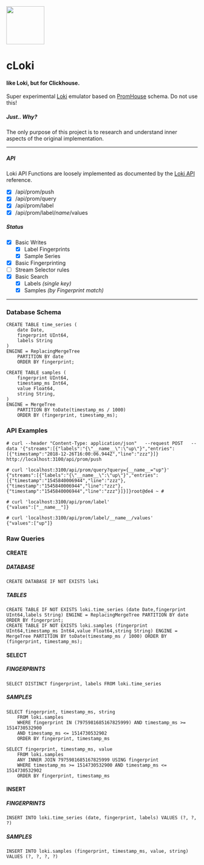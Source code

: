 <img src='https://user-images.githubusercontent.com/1423657/50455638-a8c41580-094f-11e9-8b43-dd0a9ae0f622.png' width=100>

# cLoki
#### like Loki, but for Clickhouse.

Super experimental [Loki](https://github.com/grafana/loki) emulator based on [PromHouse](https://github.com/Percona-Lab/PromHouse) schema. Do not use this!

##### Just.. Why?
The only purpose of this project is to research and understand inner aspects of the original implementation.

------------

##### API
Loki API Functions are loosely implemented as documented by the [Loki API](https://github.com/grafana/loki/blob/master/docs/api.md) reference.

* [x] /api/prom/push
* [x] /api/prom/query
* [x] /api/prom/label
* [x] /api/prom/label/_name_/values

##### Status
* [x] Basic Writes
  * [x] Label Fingerprints
  * [x] Sample Series
* [x] Basic Fingerprinting
* [ ] Stream Selector rules
* [x] Basic Search
  * [x] Labels  _(single key)_
  * [x] Samples  _(by Fingerprint match)_

--------------

### Database Schema
```
CREATE TABLE time_series (
    date Date,
    fingerprint UInt64,
    labels String
)
ENGINE = ReplacingMergeTree
    PARTITION BY date
    ORDER BY fingerprint;

CREATE TABLE samples (
    fingerprint UInt64,
    timestamp_ms Int64,
    value Float64,
    string String,
)
ENGINE = MergeTree
    PARTITION BY toDate(timestamp_ms / 1000)
    ORDER BY (fingerprint, timestamp_ms);
```

### API Examples
```
# curl --header "Content-Type: application/json"   --request POST   --data '{"streams":[{"labels":"{\"__name__\":\"up\"}","entries":[{"timestamp":"2018-12-26T16:00:06.944Z","line":"zzz"}]}   http://localhost:3100/api/prom/push

# curl 'localhost:3100/api/prom/query?query={__name__="up"}'
{"streams":[{"labels":"{\"__name__\":\"up\"}","entries":[{"timestamp":"1545840006944","line":"zzz"},{"timestamp":"1545840006944","line":"zzz"},{"timestamp":"1545840006944","line":"zzz"}]}]}root@de4 ~ #

# curl 'localhost:3100/api/prom/label'
{"values":["__name__"]}

# curl 'localhost:3100/api/prom/label/__name__/values'
{"values":["up"]}
```

### Raw Queries

#### CREATE
##### DATABASE
```
CREATE DATABASE IF NOT EXISTS loki
```
##### TABLES
```
CREATE TABLE IF NOT EXISTS loki.time_series (date Date,fingerprint UInt64,labels String) ENGINE = ReplacingMergeTree PARTITION BY date ORDER BY fingerprint;
CREATE TABLE IF NOT EXISTS loki.samples (fingerprint UInt64,timestamp_ms Int64,value Float64,string String) ENGINE = MergeTree PARTITION BY toDate(timestamp_ms / 1000) ORDER BY (fingerprint, timestamp_ms);
```

#### SELECT
##### FINGERPRINTS
```
SELECT DISTINCT fingerprint, labels FROM loki.time_series
```
##### SAMPLES
```
SELECT fingerprint, timestamp_ms, string
	FROM loki.samples
	WHERE fingerprint IN (7975981685167825999) AND timestamp_ms >= 1514730532900 
	AND timestamp_ms <= 1514730532902
	ORDER BY fingerprint, timestamp_ms
```
```
SELECT fingerprint, timestamp_ms, value
	FROM loki.samples
	ANY INNER JOIN 7975981685167825999 USING fingerprint
	WHERE timestamp_ms >= 1514730532900 AND timestamp_ms <= 1514730532902
	ORDER BY fingerprint, timestamp_ms
```			


#### INSERT
##### FINGERPRINTS
```
INSERT INTO loki.time_series (date, fingerprint, labels) VALUES (?, ?, ?) 
```
##### SAMPLES
```
INSERT INTO loki.samples (fingerprint, timestamp_ms, value, string) VALUES (?, ?, ?, ?)
```

